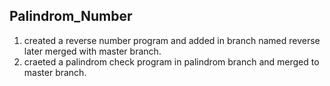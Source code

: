 ## Palindrom_Number

1. created a reverse number program and added in branch named reverse later merged with master branch.
2. craeted a palindrom check program in palindrom branch and merged to master branch.
